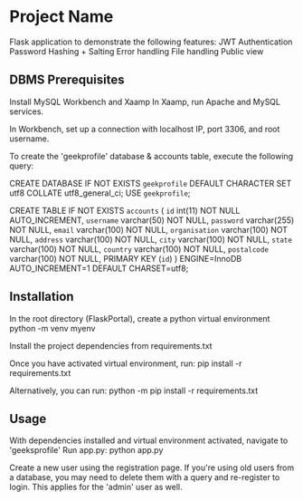 # Project Name

Flask application to demonstrate the following features:
    JWT Authentication
    Password Hashing + Salting
    Error handling
    File handling
    Public view

## DBMS Prerequisites
Install MySQL Workbench and Xaamp
In Xaamp, run Apache and MySQL services.


In Workbench, set up a connection with localhost IP, port 3306, and root username.

To create the 'geekprofile' database & accounts table, execute the following query:

CREATE DATABASE IF NOT EXISTS `geekprofile` DEFAULT CHARACTER SET utf8 COLLATE utf8_general_ci;
USE `geekprofile`;

CREATE TABLE IF NOT EXISTS `accounts` (
	`id` int(11) NOT NULL AUTO_INCREMENT,
	`username` varchar(50) NOT NULL,
    `password` varchar(255) NOT NULL,
    `email` varchar(100) NOT NULL,
    `organisation` varchar(100) NOT NULL,
    `address` varchar(100) NOT NULL,
    `city` varchar(100) NOT NULL,
    `state` varchar(100) NOT NULL,
    `country` varchar(100) NOT NULL,
    `postalcode` varchar(100) NOT NULL,
    PRIMARY KEY (`id`)
) ENGINE=InnoDB AUTO_INCREMENT=1 DEFAULT CHARSET=utf8;



## Installation

In the root directory (FlaskPortal), create a python virtual environment
python -m venv myenv

Install the project dependencies from requirements.txt

Once you have activated virtual environment, run:
    pip install -r requirements.txt

Alternatively, you can run:
    python -m pip install -r requirements.txt



## Usage

With dependencies installed and virtual environment activated, navigate to 'geeksprofile'
Run app.py:
    python app.py


Create a new user using the registration page. If you're using old users from a database, you may need to delete them
with a query and re-register to login. This applies for the 'admin' user as well.


